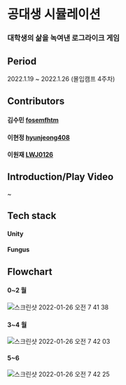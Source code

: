 # 공대생 시뮬레이션
### 대학생의 삶을 녹여낸 로그라이크 게임



## Period
2022.1.19 ~ 2022.1.26 (몰입캠프 4주차)

## Contributors
#### 김수민 [fosemfhtm](https://github.com/fosemfhtm)
#### 이현정 [hyunjeong408](https://github.com/hyunjeong408)
#### 이원재 [LWJ0126](https://github.com/LWJ0126)

## Introduction/Play Video
~

## Tech stack
#### Unity
#### Fungus

## Flowchart

#### 0~2 월
![스크린샷 2022-01-26 오전 7 41 38](https://user-images.githubusercontent.com/96766097/151072104-8fff5bb0-e583-4f85-b00f-ef2ccd7c35fe.png)

#### 3~4 월
![스크린샷 2022-01-26 오전 7 42 03](https://user-images.githubusercontent.com/96766097/151072100-2984f861-94c1-427c-b121-c1fc5d609278.png)

#### 5~6 
![스크린샷 2022-01-26 오전 7 42 25](https://user-images.githubusercontent.com/96766097/151072090-3f49785d-637e-4275-957f-a37106d41230.png)


